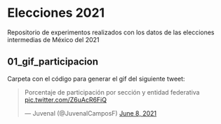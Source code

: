 # Elecciones 2021

Repositorio de experimentos realizados con los datos de las elecciones intermedias de México del 2021

## 01_gif_participacion

Carpeta con el código para generar el gif del siguiente tweet: 

<blockquote class="twitter-tweet"><p lang="es" dir="ltr">Porcentaje de participación por sección y entidad federativa <a href="https://t.co/Z6uAcR6FiQ">pic.twitter.com/Z6uAcR6FiQ</a></p>&mdash; Juvenal (@JuvenalCamposF) <a href="https://twitter.com/JuvenalCamposF/status/1402155074164510728?ref_src=twsrc%5Etfw">June 8, 2021</a></blockquote>
